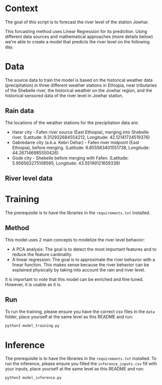 # Context
The goal of this script is to forecast the river level of the station Jowhar.

This forcasting method uses Linear Regression for its prediction. Using different data sources and mathematical approaches (more details below) we're able to create a model that predicts the river level on the following day.


# Data

The source data to train the model is based on the historical weather data (precipitation) in three different weather stations in Ethiopia, near tributaries of the Shebelle river, the historical weather on the Jowhar region, and the historical sensored data of the river level in Jowhar station.

## Rain data
The locations of the weather stations for the precipitation data are:
- Harar city - Fafen river source (East Ethiopia), merging into Shebelle river. (Latitude: 9.312932684554212, Longitude: 42.12141724519376)
- Gabredarre city (a.k.a. Kebri Dehar) - Fafen river midpoint (East Ethiopia), before merging. (Latitude: 6.855563401551738, Longitude: 44.267146985550426)
- Gode city - Shebelle before merging with Fafen. (Latitude: 5.956563275108595, Longitude: 43.55199121659339)

## River level data
# Training
The prerequisite is to have the libraries in the `requirements.txt` installed.
## Method
This model uses 2 main concepts to modelize the river level behavior:
- A PCA analysis: The goal is to detect the most important features and to reduce the feature cardinality.
- A linear regression: The goal is to approximate the river behavior with a linear function. This makes sense because the river behavior can be explained physically by taking into account the rain and river level.

It is important to note that this model can be enriched and fine tuned. However, it is usable as it is.
## Run
To run the training, please ensure you have the correct csv files in the `data` folder, place yourself at the same level as this README and run:
```bash
python3 model_training.py 
```
# Inference

The prerequisite is to have the libraries in the `requirements.txt` installed.
To run the inference, please ensure you filled the `inference_inputs.csv` fill with your inputs, place yourself at the same level as this README and run:
```bash
python3 model_inference.py
```